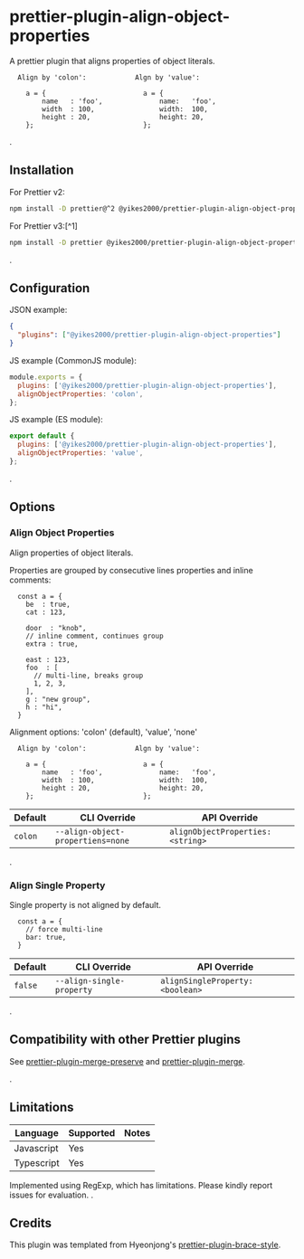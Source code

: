 # prettier-plugin-align-object-properties

A prettier plugin that aligns properties of object literals.

```
  Align by 'colon':            Algn by 'value':

    a = {                        a = {
        name   : 'foo',              name:   'foo',
        width  : 100,                width:  100,
        height : 20,                 height: 20,
    };                           };
```
.

## Installation

For Prettier v2:

```sh
npm install -D prettier@^2 @yikes2000/prettier-plugin-align-object-properties
```

For Prettier v3:[^1]

```sh
npm install -D prettier @yikes2000/prettier-plugin-align-object-properties
```
.


## Configuration

JSON example:

```json
{
  "plugins": ["@yikes2000/prettier-plugin-align-object-properties"]
}
```

JS example (CommonJS module):

```javascript
module.exports = {
  plugins: ['@yikes2000/prettier-plugin-align-object-properties'],
  alignObjectProperties: 'colon',
};
```

JS example (ES module):

```javascript
export default {
  plugins: ['@yikes2000/prettier-plugin-align-object-properties'],
  alignObjectProperties: 'value',
};
```
.

## Options

### Align Object Properties

Align properties of object literals.

Properties are grouped by consecutive lines properties and inline comments:
```
  const a = {
    be  : true,
    cat : 123,

    door  : "knob",
    // inline comment, continues group
    extra : true,

    east : 123,
    foo  : [
      // multi-line, breaks group
      1, 2, 3,
    ],
    g : "new group",
    h : "hi",
  }
```
Alignment options: 'colon' (default), 'value', 'none'
```
  Align by 'colon':            Algn by 'value':

    a = {                        a = {
        name   : 'foo',              name:   'foo',
        width  : 100,                width:  100,
        height : 20,                 height: 20,
    };                           };
```
<!-- prettier-ignore -->
Default | CLI&nbsp;Override | API&nbsp;Override
--- | --- | ---
`colon` | `--align-object-propertiens=none` | `alignObjectProperties: <string>`

.

### Align Single Property

Single property is not aligned by default.
```
  const a = {
    // force multi-line
    bar: true,
  }
```
<!-- prettier-ignore -->
Default | CLI&nbsp;Override | API&nbsp;Override
--- | --- | ---
`false` | `--align-single-property` | `alignSingleProperty: <boolean>`

.

## Compatibility with other Prettier plugins

See [prettier-plugin-merge-preserve](https://github.com/yikes2000/prettier-plugin-merge-preserve) and [prettier-plugin-merge](https://github.com/ony3000/prettier-plugin-merge).

.


## Limitations

<!-- prettier-ignore -->
Language | Supported | Notes
--- | --- | ---
Javascript | Yes |
Typescript | Yes |

Implemented using RegExp, which has limitations.  Please kindly report issues for evaluation.
.


## Credits

This plugin was templated from Hyeonjong's
[prettier-plugin-brace-style](https://github.com/ony3000/prettier-plugin-brace-style).
